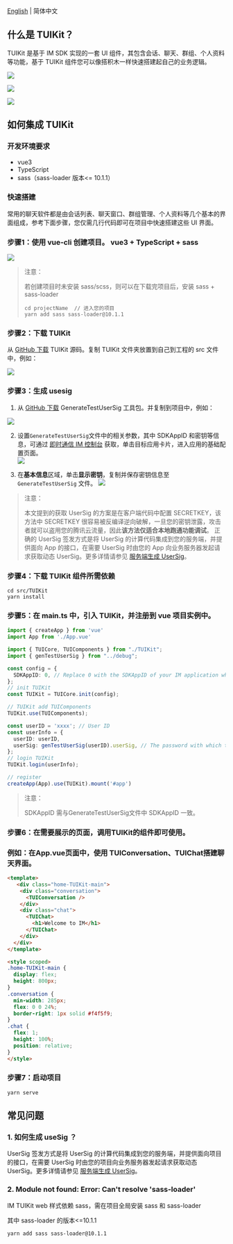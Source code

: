[English](./README_EN.md) | 简体中文
## 什么是 TUIKit？

TUIKit 是基于 IM SDK 实现的一套 UI 组件，其包含会话、聊天、群组、个人资料等功能，基于 TUIKit 组件您可以像搭积木一样快速搭建起自己的业务逻辑。

![](https://web.sdk.qcloud.com/im/demo/TUIkit/document-image/component1.png)

![](https://web.sdk.qcloud.com/im/demo/TUIkit/document-image/component2.png)

![](https://web.sdk.qcloud.com/im/demo/TUIkit/document-image/component3.png)
## 如何集成 TUIKit

### 开发环境要求

- vue3
- TypeScript
- sass（sass-loader 版本<= 10.1.1）

### 快速搭建

常用的聊天软件都是由会话列表、聊天窗口、群组管理、个人资料等几个基本的界面组成，参考下面步骤，您仅需几行代码即可在项目中快速搭建这些 UI 界面。

### 步骤1：使用 vue-cli 创建项目。 vue3 + TypeScript + sass

![](https://web.sdk.qcloud.com/im/demo/TUIkit/document-image/createProject.png)

> 注意：
> 
> 若创建项目时未安装 sass/scss，则可以在下载完项目后，安装 sass + sass-loader
> 
> ```shell
> cd projectName  // 进入您的项目
> yarn add sass sass-loader@10.1.1
> ```

### 步骤2：下载 TUIKit

从 [GitHub 下载](https://github.com/tencentyun/TIMSDK/tree/master/Web) TUIKit 源码。复制 TUIKit 文件夹放置到自己到工程的 src 文件中，例如：

![](https://web.sdk.qcloud.com/im/demo/TUIkit/document-image/integrate.png)

### 步骤3：生成 usesig

1. 从 [GitHub 下载](https://github.com/tencentyun/TIMSDK/tree/master/Web) GenerateTestUserSig 工具包。并复制到项目中，例如：

  ![](https://web.sdk.qcloud.com/im/demo/TUIkit/document-image/userSig-catalogue.png)

2. 设置`GenerateTestUserSig`文件中的相关参数，其中 SDKAppID 和密钥等信息，可通过 [即时通信 IM 控制台](https://console.cloud.tencent.com/im) 获取，单击目标应用卡片，进入应用的基础配置页面。  
   ![](https://qcloudimg.tencent-cloud.cn/raw/e435332cda8d9ec7fea21bd95f7a0cba.png)

3. 在**基本信息**区域，单击**显示密钥**，复制并保存密钥信息至 `GenerateTestUserSig` 文件。 
   ![](https://main.qcloudimg.com/raw/e7f6270bcbc68c51595371bd48c40af7.png)

> 注意：
> 
> 本文提到的获取 UserSig 的方案是在客户端代码中配置 SECRETKEY，该方法中 SECRETKEY 很容易被反编译逆向破解，一旦您的密钥泄露，攻击者就可以盗用您的腾讯云流量，因此**该方法仅适合本地跑通功能调试**。 正确的 UserSig 签发方式是将 UserSig 的计算代码集成到您的服务端，并提供面向 App 的接口，在需要 UserSig 时由您的 App 向业务服务器发起请求获取动态 UserSig。更多详情请参见 [服务端生成 UserSig](https://cloud.tencent.com/document/product/269/32688#GeneratingdynamicUserSig)。

### 步骤4：下载 TUIKit 组件所需依赖

```shell
cd src/TUIKit
yarn install
```

### 步骤5：在 main.ts 中，引入 TUIKit，并注册到 vue 项目实例中。

```typescript
import { createApp } from 'vue'
import App from './App.vue'

import { TUICore, TUIComponents } from "./TUIKit";
import { genTestUserSig } from "../debug";

const config = {
  SDKAppID: 0, // Replace 0 with the SDKAppID of your IM application when connecting. Value type: Number
};
// init TUIKit
const TUIKit = TUICore.init(config);

// TUIKit add TUIComponents
TUIKit.use(TUIComponents);

const userID = 'xxxx'; // User ID
const userInfo = {
  userID: userID,
  userSig: genTestUserSig(userID).userSig, // The password with which the user logs in to IM. It is the ciphertext generated by encrypting information such as userID.For the detailed generation method, see Generating UserSig
};
// login TUIKit
TUIKit.login(userInfo);

// register
createApp(App).use(TUIKit).mount('#app')
```

> 注意：
> 
> SDKAppID 需与GenerateTestUserSig文件中 SDKAppID 一致。

### 步骤6：在需要展示的页面，调用TUIKit的组件即可使用。

### 例如：在App.vue页面中，使用 TUIConversation、TUIChat搭建聊天界面。

```html
<template>
   <div class="home-TUIKit-main">
    <div class="conversation">
      <TUIConversation />
    </div>
    <div class="chat">
      <TUIChat>
        <h1>Welcome to IM</h1>
      </TUIChat>
    </div>
  </div>
</template>

<style scoped>
.home-TUIKit-main {
  display: flex;
  height: 800px;
}
.conversation {
  min-width: 285px;
  flex: 0 0 24%;
  border-right: 1px solid #f4f5f9;
}
.chat {
  flex: 1;
  height: 100%;
  position: relative;
}
</style>
```

### 步骤7：启动项目

```shell
yarn serve
```

## 常见问题

### 1. 如何生成 useSig ？

UserSig 签发方式是将 UserSig 的计算代码集成到您的服务端，并提供面向项目的接口，在需要 UserSig 时由您的项目向业务服务器发起请求获取动态 UserSig。更多详情请参见 [服务端生成 UserSig](https://cloud.tencent.com/document/product/269/32688#GeneratingdynamicUserSig)。

### 2. Module not found: Error: Can't resolve 'sass-loader'

IM TUIKit web 样式依赖 sass，需在项目全局安装 sass 和 sass-loader

其中 sass-loader 的版本<=10.1.1

```shell
yarn add sass sass-loader@10.1.1
```
